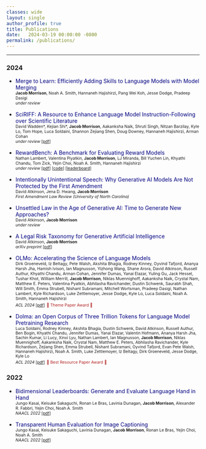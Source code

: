 ```yaml
---
classes: wide
layout: single
author_profile: true
title: Publications
date:   2024-03-19 00:00:00 -0800
permalink: /publications/
---   
```


<!-- ## Publications          -->

***
### 2024

* <a href="" style="text-decoration:none;color:navy">Merge to Learn: Efficiently Adding Skills to Language Models with Model Merging</a>              
<span style="font-size:0.75em;">**Jacob Morrison**, Noah A. Smith, Hannaneh Hajishirzi, Pang Wei Koh, Jesse Dodge, Pradeep Dasigi</span><br>
<span style="font-size:0.75em;">*under review*</span>

* <a href="https://arxiv.org/abs/2406.07835" style="text-decoration:none;color:navy">SciRIFF: A Resource to Enhance Language Model Instruction-Following over Scientific Literature</a>              
<span style="font-size:0.75em;">David Wadden\*, Kejian Shi\*, **Jacob Morrison**, Aakanksha Naik, Shruti Singh, Nitzan Barzilay, Kyle Lo, Tom Hope, Luca Soldaini, Shannon Zejiang Shen, Doug Downey, Hannaneh Hajishirzi, Arman Cohan</span><br>
<span style="font-size:0.75em;">*under review* \[[pdf](https://arxiv.org/pdf/2406.07835)\]</span>

* <a href="https://huggingface.co/spaces/allenai/reward-bench" style="text-decoration:none;color:navy">RewardBench: A Benchmark for Evaluating Reward Models</a>              
<span style="font-size:0.75em;">Nathan Lambert, Valentina Piyatkin, **Jacob Morrison**, LJ Miranda, Bill Yuchen Lin, Khyathi Chandu, Tom Zick, Yejin Choi, Noah A. Smith, Hannaneh Hajishirzi</span><br>
<span style="font-size:0.75em;">*under review* \[[pdf](https://arxiv.org/pdf/2403.13787)\] \[[code](https://github.com/allenai/reward-bench/)\] \[[leaderboard](https://huggingface.co/spaces/allenai/reward-bench)\]</span>

* <a href="" style="text-decoration:none;color:navy">Intentionally Unintentional Speech: Why Generative AI Models Are Not Protected by the First Amendment</a>              
<span style="font-size:0.75em;">David Atkinson, Jena D. Hwang, **Jacob Morrison**</span><br>
<span style="font-size:0.75em;">*First Amendment Law Review (University of North Carolina)* </span>

* <a href="" style="text-decoration:none;color:navy">Unsettled Law in the Age of Generative AI: Time to Generate New Approaches?</a>              
<span style="font-size:0.75em;">David Atkinson, **Jacob Morrison**</span><br>
<span style="font-size:0.75em;">*under review* </span>

* <a href="https://arxiv.org/abs/2404.09479" style="text-decoration:none;color:navy">A Legal Risk Taxonomy for Generative Artificial Intelligence</a>              
<span style="font-size:0.75em;">David Atkinson, **Jacob Morrison**</span><br>
<span style="font-size:0.75em;">*arXiv preprint* \[[pdf](https://arxiv.org/pdf/2404.09479)\]</span>

* <a href="https://arxiv.org/abs/2402.00838" style="text-decoration:none;color:navy">OLMo: Accelerating the Science of Language Models</a>              
<span style="font-size:0.75em;">Dirk Groeneveld, Iz Beltagy, Pete Walsh, Akshita Bhagia, Rodney Kinney, Oyvind Tafjord, Ananya Harsh Jha, Hamish Ivison, Ian Magnusson, Yizhong Wang, Shane Arora, David Atkinson, Russell Authur, Khyathi Chandu, Arman Cohan, Jennifer Dumas, Yanai Elazar, Yuling Gu, Jack Hessel, Tushar Khot, William Merrill, **Jacob Morrison**, Niklas Muennighoff, Aakanksha Naik, Crystal Nam, Matthew E. Peters, Valentina Pyatkin, Abhilasha Ravichander, Dustin Schwenk, Saurabh Shah, Will Smith, Emma Strubell, Nishant Subramani, Mitchell Wortsman, Pradeep Dasigi, Nathan Lambert, Kyle Richardson, Luke Zettlemoyer, Jesse Dodge, Kyle Lo, Luca Soldaini, Noah A. Smith, Hannaneh Hajishirzi</span><br>
<span style="font-size:0.75em;">*ACL 2024* \[[pdf](https://arxiv.org/pdf/2402.00838.pdf)\]</span> <span style="color: #B22222; font-size:0.75em;">🥇 Theme Paper Award 🥇</span>

* <a href="https://arxiv.org/abs/2402.00159" style="text-decoration:none;color:navy">Dolma: an Open Corpus of Three Trillion Tokens for Language Model Pretraining Research</a>              
<span style="font-size:0.74em;">Luca Soldaini, Rodney Kinney, Akshita Bhagia, Dustin Schwenk, David Atkinson, Russell Authur, Ben Bogin, Khyathi Chandu, Jennifer Dumas, Yanai Elazar, Valentin Hofmann, Ananya Harsh Jha, Sachin Kumar, Li Lucy, Xinxi Lyu, Nathan Lambert, Ian Magnusson, **Jacob Morrison**, Niklas Muennighoff, Aakanksha Naik, Crystal Nam, Matthew E. Peters, Abhilasha Ravichander, Kyle Richardson, Zejiang Shen, Emma Strubell, Nishant Subramani, Oyvind Tafjord, Evan Pete Walsh, Hannaneh Hajishirzi, Noah A. Smith, Luke Zettlemoyer, Iz Beltagy, Dirk Groeneveld, Jesse Dodge, Kyle Lo</span><br>
<span style="font-size:0.75em;">*ACL 2024* \[[pdf](https://arxiv.org/pdf/2402.00159.pdf)\]</span> <span style="color: #B22222; font-size:0.75em;">🥇 Best Resource Paper Award 🥇</span>

### 2022
* <a href="https://arxiv.org/abs/2112.04139" style="text-decoration:none;color:navy">Bidimensional Leaderboards: Generate and Evaluate Language Hand in Hand</a>              
<span style="font-size:0.75em;">Jungo Kasai, Keisuke Sakaguchi, Ronan Le Bras, Lavinia Dunagan, **Jacob Morrison**, Alexander R. Fabbri, Yejin Choi, Noah A. Smith</span><br>
<span style="font-size:0.75em;">*NAACL 2022* \[[pdf](https://arxiv.org/pdf/2112.04139.pdf)\]</span>

* <a href="https://arxiv.org/abs/2111.08940" style="text-decoration:none;color:navy">Transparent Human Evaluation for Image Captioning</a>              
<span style="font-size:0.75em;">Jungo Kasai, Keisuke Sakaguchi, Lavinia Dunagan, **Jacob Morrison**, Ronan Le Bras, Yejin Choi, Noah A. Smith</span><br>
<span style="font-size:0.75em;">*NAACL 2022* \[[pdf](https://arxiv.org/pdf/2111.08940.pdf)\]</span>
